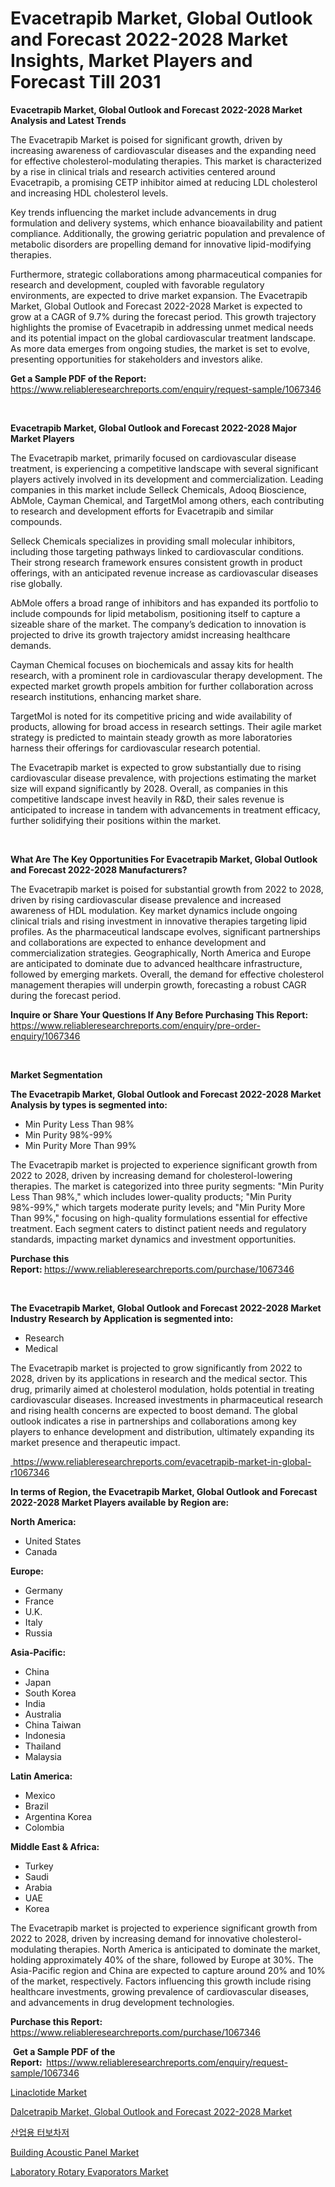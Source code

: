 <p><h1>Evacetrapib Market, Global Outlook and Forecast 2022-2028 Market Insights, Market Players and Forecast Till 2031</h1></p><p><strong>Evacetrapib Market, Global Outlook and Forecast 2022-2028 Market Analysis and Latest Trends</strong></p>
<p><p>The Evacetrapib Market is poised for significant growth, driven by increasing awareness of cardiovascular diseases and the expanding need for effective cholesterol-modulating therapies. This market is characterized by a rise in clinical trials and research activities centered around Evacetrapib, a promising CETP inhibitor aimed at reducing LDL cholesterol and increasing HDL cholesterol levels. </p><p>Key trends influencing the market include advancements in drug formulation and delivery systems, which enhance bioavailability and patient compliance. Additionally, the growing geriatric population and prevalence of metabolic disorders are propelling demand for innovative lipid-modifying therapies. </p><p>Furthermore, strategic collaborations among pharmaceutical companies for research and development, coupled with favorable regulatory environments, are expected to drive market expansion. The Evacetrapib Market, Global Outlook and Forecast 2022-2028 Market is expected to grow at a CAGR of 9.7% during the forecast period. This growth trajectory highlights the promise of Evacetrapib in addressing unmet medical needs and its potential impact on the global cardiovascular treatment landscape. As more data emerges from ongoing studies, the market is set to evolve, presenting opportunities for stakeholders and investors alike.</p></p>
<p><strong>Get a Sample PDF of the Report:&nbsp;</strong> <a href="https://www.reliableresearchreports.com/enquiry/request-sample/1067346">https://www.reliableresearchreports.com/enquiry/request-sample/1067346</a></p>
<p>&nbsp;</p>
<p><strong>Evacetrapib Market, Global Outlook and Forecast 2022-2028 Major Market Players</strong></p>
<p><p>The Evacetrapib market, primarily focused on cardiovascular disease treatment, is experiencing a competitive landscape with several significant players actively involved in its development and commercialization. Leading companies in this market include Selleck Chemicals, Adooq Bioscience, AbMole, Cayman Chemical, and TargetMol among others, each contributing to research and development efforts for Evacetrapib and similar compounds.</p><p>Selleck Chemicals specializes in providing small molecular inhibitors, including those targeting pathways linked to cardiovascular conditions. Their strong research framework ensures consistent growth in product offerings, with an anticipated revenue increase as cardiovascular diseases rise globally. </p><p>AbMole offers a broad range of inhibitors and has expanded its portfolio to include compounds for lipid metabolism, positioning itself to capture a sizeable share of the market. The company’s dedication to innovation is projected to drive its growth trajectory amidst increasing healthcare demands.</p><p>Cayman Chemical focuses on biochemicals and assay kits for health research, with a prominent role in cardiovascular therapy development. The expected market growth propels ambition for further collaboration across research institutions, enhancing market share.</p><p>TargetMol is noted for its competitive pricing and wide availability of products, allowing for broad access in research settings. Their agile market strategy is predicted to maintain steady growth as more laboratories harness their offerings for cardiovascular research potential.</p><p>The Evacetrapib market is expected to grow substantially due to rising cardiovascular disease prevalence, with projections estimating the market size will expand significantly by 2028. Overall, as companies in this competitive landscape invest heavily in R&D, their sales revenue is anticipated to increase in tandem with advancements in treatment efficacy, further solidifying their positions within the market.</p></p>
<p>&nbsp;</p>
<p><strong>What Are The Key Opportunities For Evacetrapib Market, Global Outlook and Forecast 2022-2028 Manufacturers?</strong></p>
<p><p>The Evacetrapib market is poised for substantial growth from 2022 to 2028, driven by rising cardiovascular disease prevalence and increased awareness of HDL modulation. Key market dynamics include ongoing clinical trials and rising investment in innovative therapies targeting lipid profiles. As the pharmaceutical landscape evolves, significant partnerships and collaborations are expected to enhance development and commercialization strategies. Geographically, North America and Europe are anticipated to dominate due to advanced healthcare infrastructure, followed by emerging markets. Overall, the demand for effective cholesterol management therapies will underpin growth, forecasting a robust CAGR during the forecast period.</p></p>
<p><strong>Inquire or Share Your Questions If Any Before Purchasing This Report:</strong> <a href="https://www.reliableresearchreports.com/enquiry/pre-order-enquiry/1067346">https://www.reliableresearchreports.com/enquiry/pre-order-enquiry/1067346</a></p>
<p>&nbsp;</p>
<p><strong>Market Segmentation</strong></p>
<p><strong>The Evacetrapib Market, Global Outlook and Forecast 2022-2028 Market Analysis by types is segmented into:</strong></p>
<p><ul><li>Min Purity Less Than 98%</li><li>Min Purity 98%-99%</li><li>Min Purity More Than 99%</li></ul></p>
<p><p>The Evacetrapib market is projected to experience significant growth from 2022 to 2028, driven by increasing demand for cholesterol-lowering therapies. The market is categorized into three purity segments: "Min Purity Less Than 98%," which includes lower-quality products; "Min Purity 98%-99%," which targets moderate purity levels; and "Min Purity More Than 99%," focusing on high-quality formulations essential for effective treatment. Each segment caters to distinct patient needs and regulatory standards, impacting market dynamics and investment opportunities.</p></p>
<p><strong>Purchase this Report:&nbsp;</strong><a href="https://www.reliableresearchreports.com/purchase/1067346">https://www.reliableresearchreports.com/purchase/1067346</a></p>
<p>&nbsp;</p>
<p><strong>The Evacetrapib Market, Global Outlook and Forecast 2022-2028 Market Industry Research by Application is segmented into:</strong></p>
<p><ul><li>Research</li><li>Medical</li></ul></p>
<p><p>The Evacetrapib market is projected to grow significantly from 2022 to 2028, driven by its applications in research and the medical sector. This drug, primarily aimed at cholesterol modulation, holds potential in treating cardiovascular diseases. Increased investments in pharmaceutical research and rising health concerns are expected to boost demand. The global outlook indicates a rise in partnerships and collaborations among key players to enhance development and distribution, ultimately expanding its market presence and therapeutic impact.</p></p>
<p><a href="https://www.reliableresearchreports.com/evacetrapib-market-in-global-r1067346">&nbsp;https://www.reliableresearchreports.com/evacetrapib-market-in-global-r1067346</a></p>
<p><strong>In terms of Region, the Evacetrapib Market, Global Outlook and Forecast 2022-2028 Market Players available by Region are:</strong></p>
<p>
    <p> <strong> North America: </strong>
        <ul>
            <li>United States</li>
            <li>Canada</li>
        </ul>
        </p> 
    <p> <strong> Europe: </strong>
        <ul>
            <li>Germany</li>
            <li>France</li>
            <li>U.K.</li>
            <li>Italy</li>
            <li>Russia</li>
        </ul>
        </p> 
    <p> <strong> Asia-Pacific: </strong>
        <ul>
            <li>China</li>
            <li>Japan</li>
            <li>South Korea</li>
            <li>India</li>
            <li>Australia</li>
            <li>China Taiwan</li>
            <li>Indonesia</li>
            <li>Thailand</li>
            <li>Malaysia</li>
        </ul>
        </p> 
    <p> <strong> Latin America: </strong>
        <ul>
            <li>Mexico</li>
            <li>Brazil</li>
            <li>Argentina Korea</li>
            <li>Colombia</li>
        </ul>
        </p> 
    <p> <strong> Middle East & Africa: </strong>
        <ul>
            <li>Turkey</li>
            <li>Saudi</li>
            <li>Arabia</li>
            <li>UAE</li>
            <li>Korea</li>
        </ul>
    </p>
    </p>
<p><p>The Evacetrapib market is projected to experience significant growth from 2022 to 2028, driven by increasing demand for innovative cholesterol-modulating therapies. North America is anticipated to dominate the market, holding approximately 40% of the share, followed by Europe at 30%. The Asia-Pacific region and China are expected to capture around 20% and 10% of the market, respectively. Factors influencing this growth include rising healthcare investments, growing prevalence of cardiovascular diseases, and advancements in drug development technologies.</p></p>
<p><strong>Purchase this Report: </strong><a href="https://www.reliableresearchreports.com/purchase/1067346">https://www.reliableresearchreports.com/purchase/1067346</a></p>
<p>&nbsp;<strong>Get a Sample PDF of the Report:&nbsp;&nbsp;</strong><a href="https://www.reliableresearchreports.com/enquiry/request-sample/1067346">https://www.reliableresearchreports.com/enquiry/request-sample/1067346</a></p>
<p><strong></strong></p>
<p><p><a href="https://medium.com/@estellaemmerich/booming-linaclotide-market-sector-market-analysis-and-growth-projections-till-2031-9817a0f214ea">Linaclotide Market</a></p><p><a href="https://github.com/ashepherd82/Market-Research-Report-List-6/blob/main/dalcetrapib-market-global-outlook-and-forecast-2022-2028-market.md">Dalcetrapib Market, Global Outlook and Forecast 2022-2028 Market</a></p><p><a href="https://medium.com/@staceyhilll73/%EC%82%B0%EC%97%85%EC%9A%A9-%ED%84%B0%EB%B3%B4%EC%B0%A8%EC%A0%B8-%EC%8B%9C%EC%9E%A5-%EA%B7%9C%EB%AA%A8-%EB%B0%8F-%EC%A0%90%EC%9C%A0%EC%9C%A8-%EB%B6%84%EC%84%9D-%EC%84%B1%EC%9E%A5-%EC%B6%94%EC%84%B8-%EB%B0%8F-%EC%98%88%EC%B8%A1-2024-2031-6c8b55d47793">산업용 터보차저</a></p><p><a href="https://issuu.com/reportprime-2/docs/building-acoustic-panel-market-size_9d84fee145b1c8">Building Acoustic Panel Market</a></p><p><a href="https://www.linkedin.com/pulse/laboratory-rotary-evaporators-market-size-growth-industry-wozuf?trackingId=vAry3b1ES2%2BTs27yVrhULA%3D%3D">Laboratory Rotary Evaporators Market</a></p></p>